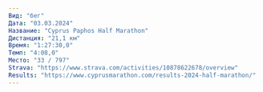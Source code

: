 ```yaml
---
Вид: "бег"
Дата: "03.03.2024"
Название: "Cyprus Paphos Half Marathon"
Дистанция: "21,1 км"
Время: "1:27:30,0"
Темп: "4:08,0"
Место: "33 / 797"
Strava: "https://www.strava.com/activities/10878622678/overview"
Results: "https://www.cyprusmarathon.com/results-2024-half-marathon/"
---
```


